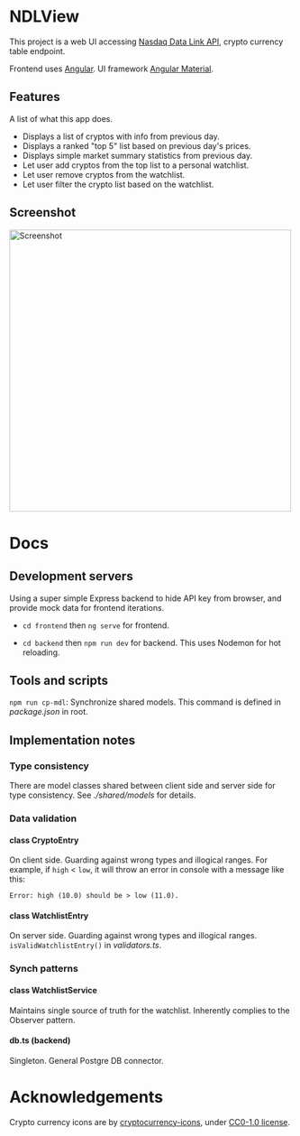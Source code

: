 # NDLView

This project is a web UI accessing [Nasdaq Data Link API](https://www.nasdaq.com/solutions/data/nasdaq-data-link/api), crypto currency table endpoint.

Frontend uses [Angular](https://github.com/angular/angular-cli). UI framework [Angular Material](https://material.angular.io/).

## Features

A list of what this app does.

- Displays a list of cryptos with info from previous day.
- Displays a ranked "top 5" list based on previous day's prices.
- Displays simple market summary statistics from previous day.
- Let user add cryptos from the top list to a personal watchlist.
- Let user remove cryptos from the watchlist.
- Let user filter the crypto list based on the watchlist.

## Screenshot
<img alt="Screenshot" src="https://live.staticflickr.com/65535/54458744302_d88e3d5e16_b.jpg" width="500">

# Docs

## Development servers

Using a super simple Express backend to hide API key from browser, and provide mock data for frontend iterations.

- `cd frontend` then `ng serve` for frontend.

- `cd backend` then `npm run dev` for backend. This uses Nodemon for hot reloading.

## Tools and scripts

`npm run cp-mdl`: Synchronize shared models. This command is defined in *package.json* in root.

## Implementation notes

### Type consistency

There are model classes shared between client side and server side for type consistency. See *./shared/models* for details.

### Data validation

#### class CryptoEntry

On client side. Guarding against wrong types and illogical ranges. For example, if `high` $<$ `low`, it will throw an error in console with a message like this:
    
    Error: high (10.0) should be > low (11.0).

#### class WatchlistEntry

On server side. Guarding against wrong types and illogical ranges. `isValidWatchlistEntry()` in *validators.ts*.

### Synch patterns

#### class WatchlistService

Maintains single source of truth for the watchlist. Inherently complies to the Observer pattern.

#### db.ts (backend)

Singleton. General Postgre DB connector.

# Acknowledgements

Crypto currency icons are by [cryptocurrency-icons](https://github.com/spothq/cryptocurrency-icons), under [CC0-1.0 license](https://creativecommons.org/publicdomain/zero/1.0/).